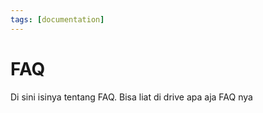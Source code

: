 ```yaml
---
tags: [documentation]
---
```


# FAQ

Di sini isinya tentang FAQ. Bisa liat di drive apa aja FAQ nya
